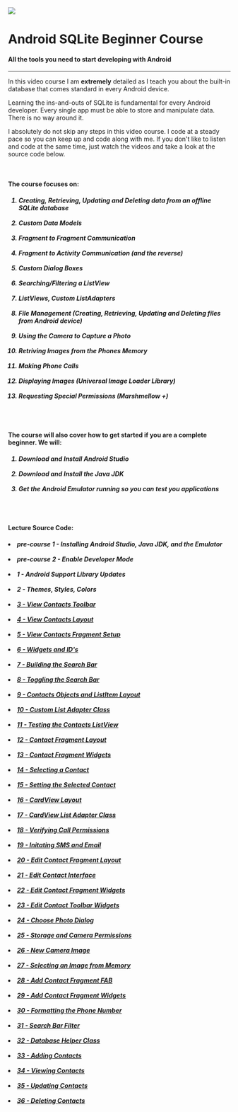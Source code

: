 
<img class='header-img' src='https://s3.amazonaws.com/codingwithmitch-static-and-media/media/android-sqlite-for-beginners/images/poster.png' />

<h1>Android SQLite Beginner Course</h1>
<h4>All the tools you need to start developing with Android</h4>
<hr>
<p>In this video course I am <b>extremely</b> detailed as I teach you about the built-in database that comes standard in every Android device. </p>

<p>Learning the ins-and-outs of SQLite is fundamental for every Android developer. Every single app must be able to store and manipulate data. There is no way around it. </p>

<p>I absolutely do not skip any steps in this video course. I code at a steady pace so you can keep up and code along with me. If you don't like to listen and code at the same time, just watch the videos and take a look at the source code below.</p>

<br/>
<h4>The course focuses on:</h4>
<h5>
<ol>
    <li>Creating, Retrieving, Updating and Deleting data from an offline SQLite database</li></br>
    <li>Custom Data Models</li></br>
    <li>Fragment to Fragment Communication</li></br>
    <li>Fragment to Activity Communication (and the reverse)</li></br>
    <li>Custom Dialog Boxes</li></br>
    <li>Searching/Filtering a ListView</li></br>
    <li>ListViews, Custom ListAdapters</li></br>
    <li>File Management (Creating, Retrieving, Updating and Deleting files from Android device)</li></br>
    <li>Using the Camera to Capture a Photo</li></br>
    <li>Retriving Images from the Phones Memory</li></br>
    <li>Making Phone Calls</li></br>
    <li>Displaying Images (Universal Image Loader Library)</li></br>
    <li>Requesting Special Permissions (Marshmellow +)</li></br>
</ol>
<br/>
</h5>

<h4>
The course will also cover how to get started if you are a complete beginner. We will:
</h4>
<h5>
<ol>
<li>Download and Install Android Studio</li></br>
<li>Download and Install the Java JDK</li></br>
<li>Get the Android Emulator running so you can test you applications</li></br>
</ol>
<br/>
</h5>

<h4>Lecture Source Code:</h4>
<h5>
    <li>pre-course 1 - Installing Android Studio, Java JDK, and the Emulator</li></br>
    <li>pre-course 2 - Enable Developer Mode</li></br>
    <li>1 - Android Support Library Updates</li></br>
    <li>2 - Themes, Styles, Colors</li></br>
    <li><a href ='https://goo.gl/ceJZUy'>3 - View Contacts Toolbar</a></li></br>
    <li><a href='https://goo.gl/DtHQrH'>4 - View Contacts Layout</a></li></br>
    <li><a href='https://goo.gl/7PSBk7'>5 - View Contacts Fragment Setup</a></li></br>
    <li><a href='https://goo.gl/NGCsxs'>6 - Widgets and ID's</a></li></br>
    <li><a href='https://goo.gl/EGfj7g'>7 - Building the Search Bar</a></li></br>
    <li><a href='https://goo.gl/sZkFLk'>8 - Toggling the Search Bar</a></li></br>
    <li><a href='https://goo.gl/q4CyJr'>9 - Contacts Objects and ListItem Layout</a></li></br>
    <li><a href='https://goo.gl/sA6emk'>10 - Custom List Adapter Class</a></li></br>
    <li><a href='https://goo.gl/bS5tii'>11 - Testing the Contacts ListView</a></li></br>
    <li><a href='https://goo.gl/ND1EMR'>12 - Contact Fragment Layout</a></li></br>
    <li><a href='https://goo.gl/2ie5tM'>13 - Contact Fragment Widgets</a></li></br>
    <li><a href='https://goo.gl/8ddzTW'>14 - Selecting a Contact</a></li></br>
    <li><a href='https://goo.gl/a6YPZR'>15 - Setting the Selected Contact</a></li></br>
    <li><a href='https://goo.gl/64bFM3'>16 - CardView Layout</a></li></br>
    <li><a href='https://goo.gl/yY3F9q'>17 - CardView List Adapter Class</a></li></br>
    <li><a href='https://goo.gl/LpiMcD'>18 - Verifying Call Permissions</a></li></br>
    <li><a href='https://goo.gl/bBK8m9'>19 - Initating SMS and Email</a></li></br>
    <li><a href='https://goo.gl/P1Hkuq'>20 - Edit Contact Fragment Layout</a></li></br>
    <li><a href='https://goo.gl/Jdm52Y'>21 - Edit Contact Interface</a></li></br>
    <li><a href='https://goo.gl/e9rk33'>22 - Edit Contact Fragment Widgets</a></li></br>
    <li><a href='https://goo.gl/BR516u'>23 - Edit Contact Toolbar Widgets</a></li></br>
    <li><a href='https://goo.gl/ExBQzr'>24 - Choose Photo Dialog</a></li></br>
    <li><a href='https://goo.gl/STJoz5'>25 - Storage and Camera Permissions</a></li></br>
    <li><a href='https://goo.gl/2Kibge'>26 - New Camera Image</a></li></br>
    <li><a href='https://goo.gl/8rn9rX'>27 - Selecting an Image from Memory</a></li></br>
    <li><a href='https://goo.gl/bhfQ6p'>28 - Add Contact Fragment FAB</a></li></br>
    <li><a href='https://goo.gl/HtH8kr'>29 - Add Contact Fragment Widgets</a></li></br>
    <li><a href='https://goo.gl/cg3fn5'>30 - Formatting the Phone Number</a></li></br>
    <li><a href='https://goo.gl/cxX7mf'>31 - Search Bar Filter</a></li></br>
    <li><a href='https://goo.gl/YkCQkF'>32 - Database Helper Class</a></li></br>
    <li><a href='https://goo.gl/NZ3TnV'>33 - Adding Contacts</a></li></br>
    <li><a href='https://goo.gl/87Zwyd'>34 - Viewing Contacts</a></li></br>
    <li><a href='https://goo.gl/makBsP'>35 - Updating Contacts</a></li></br>
    <li><a href='https://goo.gl/fH1EdB'>36 - Deleting Contacts</a></li></br>
    
<br/>


